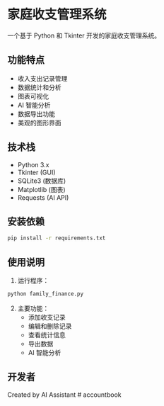 # 家庭收支管理系统

一个基于 Python 和 Tkinter 开发的家庭收支管理系统。

## 功能特点

- 收入支出记录管理
- 数据统计和分析
- 图表可视化
- AI 智能分析
- 数据导出功能
- 美观的图形界面

## 技术栈

- Python 3.x
- Tkinter (GUI)
- SQLite3 (数据库)
- Matplotlib (图表)
- Requests (AI API)

## 安装依赖

```bash
pip install -r requirements.txt
```

## 使用说明

1. 运行程序：
```bash
python family_finance.py
```

2. 主要功能：
   - 添加收支记录
   - 编辑和删除记录
   - 查看统计信息
   - 导出数据
   - AI 智能分析

## 开发者

Created by AI Assistant #   a c c o u n t b o o k  
 
